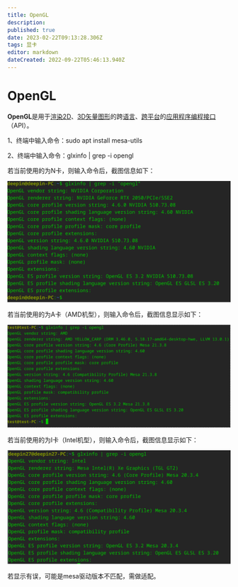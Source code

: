 ```yaml
---
title: OpenGL
description: 
published: true
date: 2023-02-22T09:13:28.306Z
tags: 显卡
editor: markdown
dateCreated: 2022-09-22T05:46:13.940Z
---
```


# OpenGL
**OpenGL**是用于[渲染](https://baike.baidu.com/item/渲染?fromModule=lemma_inlink)[2D](https://baike.baidu.com/item/2D?fromModule=lemma_inlink)、[3D](https://baike.baidu.com/item/3D?fromModule=lemma_inlink)[矢量图形](https://baike.baidu.com/item/矢量图形?fromModule=lemma_inlink)的跨[语言](https://baike.baidu.com/item/语言?fromModule=lemma_inlink)、[跨平台](https://baike.baidu.com/item/跨平台?fromModule=lemma_inlink)的[应用程序编程接口](https://baike.baidu.com/item/应用程序编程接口?fromModule=lemma_inlink)（API）。

1、终端中输入命令：sudo apt install mesa-utils

2、终端中输入命令：glxinfo | grep -i opengl

若当前使用的为N卡，则输入命令后，截图信息如下：

![n卡.png](/for_trans/opengl/n卡.png)

若当前使用的为A卡（AMD机型），则输入命令后，截图信息显示如下：

![a卡.png](/for_trans/opengl/a卡.png)

若当前使用的为I卡（Intel机型），则输入命令后，截图信息显示如下：

![i卡.png](/for_trans/opengl/i卡.png)

若显示有误，可能是mesa驱动版本不匹配，需做适配。

